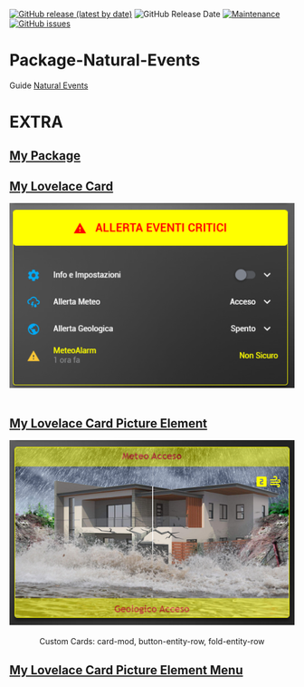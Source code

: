 [![GitHub release (latest by date)](https://img.shields.io/github/v/release/caiosweet/Package-Natural-Events)](https://github.com/caiosweet/Package-Natural-Events/releases)
![GitHub Release Date](https://img.shields.io/github/release-date/caiosweet/Package-Natural-Events)
[![Maintenance](https://img.shields.io/badge/Maintained%3F-no!-red.svg)](https://github.com/caiosweet/Package-Natural-Events/graphs/commit-activity)
[![GitHub issues](https://img.shields.io/github/issues/caiosweet/Package-Natural-Events)](https://github.com/caiosweet/Package-Natural-Events/issues)


# Package-Natural-Events

Guide [Natural Events](https://hassiohelp.eu/2019/10/06/package-eventi-naturali/)

# EXTRA

## [My Package](./extra/my_pkg_natural_events_CN.yaml)

## [My Lovelace Card](./extra/card_natural_events.yaml)
<p align="center">
<img src="./card_natural_events.png">
<br><br>
</p>

## [My Lovelace Card Picture Element](./extra/card_natural_events_picture.yaml)
<p align="center">
<img src="./card_natural_events_picture.png">
<br><br>
Custom Cards: card-mod, button-entity-row, fold-entity-row
</p>

## [My Lovelace Card Picture Element Menu](./extra/card_natural_events.yaml)
